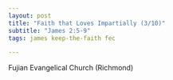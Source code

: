 ```yaml
---
layout: post
title: "Faith that Loves Impartially (3/10)"
subtitle: "James 2:5-9"
tags: james keep-the-faith fec

---
```

Fujian Evangelical Church (Richmond)
